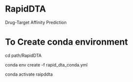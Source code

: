 # RapidDTA
Drug-Target Affinity Prediction

# To Create conda environment
cd path/RapidDTA

conda env create -f rapid_dta_conda.yml

conda activate raipddta

